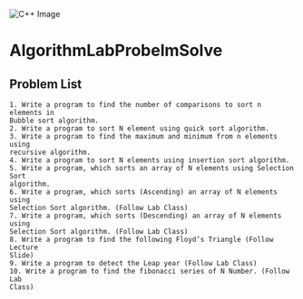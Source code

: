 ![C++ Image](https://upload.wikimedia.org/wikipedia/commons/thumb/1/18/ISO_C%2B%2B_Logo.svg/1067px-ISO_C%2B%2B_Logo.svg.png)
# AlgorithmLabProbelmSolve
## Problem List
```
1. Write a program to find the number of comparisons to sort n elements in
Bubble sort algorithm.
2. Write a program to sort N element using quick sort algorithm.
3. Write a program to find the maximum and minimum from n elements using
recursive algorithm.
4. Write a program to sort N elements using insertion sort algorithm.
5. Write a program, which sorts an array of N elements using Selection Sort
algorithm.
6. Write a program, which sorts (Ascending) an array of N elements using
Selection Sort algorithm. (Follow Lab Class)
7. Write a program, which sorts (Descending) an array of N elements using
Selection Sort algorithm. (Follow Lab Class)
8. Write a program to find the following Floyd’s Triangle (Follow Lecture
Slide)
9. Write a program to detect the Leap year (Follow Lab Class)
10. Write a program to find the fibonacci series of N Number. (Follow Lab
Class)

```